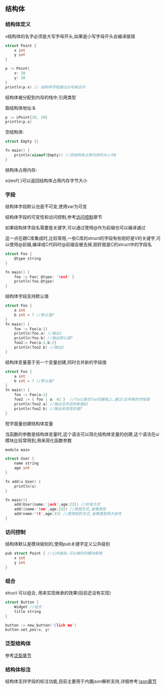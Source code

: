 ## 结构体

### 结构体定义

v结构体的名字必须是大写字母开头,如果是小写字母开头会编译报错

```c
struct Point {
	x int
	y int
}

p := Point{
	x: 10
	y: 20
}
println(p.x) // 结构体字段通过点号来访问
```

结构体被分配到内存的栈中,引用类型

取结构体地址:&

```c
p := &Point{10, 10}
println(p.x)
```

空结构体:

```c
struct Empty {}

fn main() {
	println(sizeof(Empty)) //空结构体占用内存的大小为0
}
```

结构体占用内存:

sizeof( )可以返回结构体占用内存字节大小

### 字段

结构体字段默认也是不可变,使用var为可变

结构体字段的可变性和访问控制,参考[访问控制](./access_controll.md)章节

如果结构体字段名需要是关键字,可以通过使用@作为前缀也可以编译通过

这一点在跟C库集成时,比较常用,一些C库的struct的字段有些刚好是V的关键字,可以使用@前缀,编译成C代码时@前缀会被去掉,刚好就是C的struct中的字段名

```c
struct Foo {
	@type string
}

fn main() {
	foo := Foo{ @type: 'test' }
	println(foo.@type)
}
```

结构体字段支持默认值

```c
struct Foo {
	a int
	b int = 7 //默认值7
}
fn main() {
	foo := Foo{a:1}
	println(foo.a) //输出1
	println(foo.b) //输出默认值7
	foo2:= Foo{a:1,b:2}
	println(foo2.b) //输出2
}
```

结构体变量基于另一个变量创建,同时合并新的字段值

```c
struct Foo {
	a int
	b int = 7 //默认值7
}
fn main() {
	foo := Foo{a:1}
	foo2 := { foo | a: 42 }  //foo2是在foo的基础上,通过|合并新的字段值
	println(foo2.a) //输出合并后的新值42
	println(foo2.b) //输出未改变的值7
}
```

短字面量创建结构体变量

当函数的参数是结构体变量时,这个语法可以简化结构体变量的创建,这个语法在ui模块比较常用到,用来简化函数参数

```c
module main

struct User {
	name string
	age int
}

fn add(u User) {
	println(u)
}

fn main(){
	add(User{name:'jack',age:22}) //标准方式
	add({name:'tom',age:23}) //简短方式,省略类型
	add(name:'tt',age:33) //更简短的方式,省略类型和大括号
}
```

### 访问控制

结构体默认是模块级别的,使用pub关键字定义公共级别

```c
pub struct Point { //公共级别,可以被别的模块使用
	x int
	y int
}
```

### 组合

struct 可以组合, 用来实现继承的效果(目前还没有实现)

```c
struct Button {
	Widget //组合
	title string
}

button := new_button('Click me')
button.set_pos(x, y)
```

### 泛型结构体

参考[泛型章节](./generic.md)

### 结构体标注

结构体支持字段的标注功能,目前主要用于内置json解析支持,详细参考:[json章节](./json.md)

